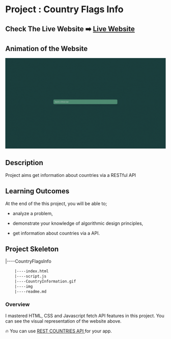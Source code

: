 # Project : Country Flags Info

## Check The Live Website :arrow_right: [Live Website](https://skycooper.github.io/CountryFlagsInfo/)

## Animation of the Website

![image](./images/github2.gif)

## Description

Project aims get information about countries via a RESTful API

## Learning Outcomes

At the end of the this project, you will be able to;

- analyze a problem,

- demonstrate your knowledge of algorithmic design principles,

- get information about countries via a API.


## Project Skeleton 

|----CountryFlagsInfo

        |----index.html  
        |----script.js
        |----CountryInformation.gif
        |----img
        |----readme.md 

### Overview
I mastered HTML, CSS and Javascript fetch API features in this project. You can see the visual representation of the website above.

:fire: You can use [REST COUNTRIES API ](https://restcountries.com/) for your app. 
